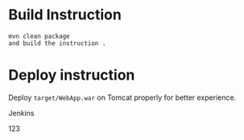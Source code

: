 

# Build Instruction


```
mvn clean package
and build the instruction .
```

# Deploy instruction

Deploy ```target/WebApp.war``` on Tomcat properly for better experience.

Jenkins

123

